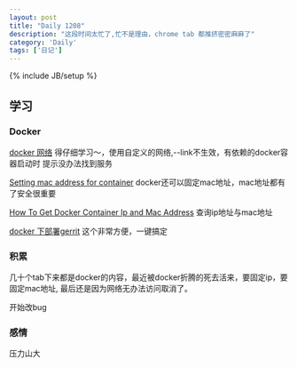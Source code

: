 ```yaml
---
layout: post
title: "Daily 1208"
description: "这段时间太忙了,忙不是理由，chrome tab 都推挤密密麻麻了"
category: 'Daily'
tags: ['日记']
---
```

{% include JB/setup %}


## 学习

### Docker 
[docker 网络](https://runnable.com/docker/docker-compose-networking) 得仔细学习～，使用自定义的网络,--link不生效，有依赖的docker容器启动时
提示没办法找到服务  

[Setting mac address for container](https://github.com/docker/compose/issues/982) docker还可以固定mac地址，mac地址都有了安全很重要  


[How To Get Docker Container Ip and Mac Address]( https://www.poftut.com/get-docker-container-ip-mac-address/ ) 查询ip地址与mac地址  

[docker 下部署gerrit](https://gerrit.googlesource.com/docker-gerrit/) 这个非常方便，一键搞定  


###  积累

几十个tab下来都是docker的内容，最近被docker折腾的死去活来，要固定ip，要固定mac地址, 最后还是因为网络无办法访问取消了。  

开始改bug  



### 感情 

压力山大 



